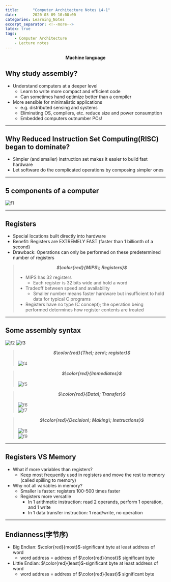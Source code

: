 ```yaml
---
title:      "Computer Architecture Notes L4-1"
date:       2020-03-09 10:00:00
categories: Learning_Notes
excerpt_separator: <!--more-->
latex: true
tags:
    - Computer Architecture
    - Lecture notes
---
```

**<center>Machine language</center>**
<!--more-->

## Why study assembly?  
* Understand computers at a deeper level
    - Learn to write more compact and efficient code
    - Can sometimes hand optimize better than a compiler
* More sensible for minimalistic applications
    - e.g. distributed sensing and systems
    - Eliminating OS, compilers, etc. reduce size and power consumption
    - Embedded computers outnumber PCs!

***
## Why Reduced Instruction Set Computing(RISC) began to dominate?
* Simpler (and smaller) instruction set makes it easier to build fast hardware
* Let software do the complicated operations by composing simpler ones

***
## 5 components of a computer
![f1]({{site.baseurl}}/assets/images/images_of_blog/CA_notes_L4-1_f1.png)

***
## Registers
* Special locations built directly into hardware
* Benefit:  Registers are EXTREMELY FAST (faster than 1 billionth of a second)
* Drawback:  Operations can only be performed on these predetermined number of registers
>  ***<center>$\color{red}{MIPS\; Registers}$</center>***
> * MIPS has 32 registers
>   - Each register is 32 bits wide and hold a word
> * Tradeoff between speed and availability
>   - Smaller number means faster hardware but insufficient to hold data for typical C programs
> * Registers have no type (C concept); the operation being performed determines how register contents are treated

***
## Some assembly syntax
![f2]({{site.baseurl}}/assets/images/images_of_blog/CA_notes_L4-1_f2.png)
![f3]({{site.baseurl}}/assets/images/images_of_blog/CA_notes_L4-1_f3.png)
> ***<center>$\color{red}{The\; zero\; register}$</center>***  
> ![f4]({{site.baseurl}}/assets/images/images_of_blog/CA_notes_L4-1_f4.png)

> ***<center>$\color{red}{Immediates}$</center>***  
> ![f5]({{site.baseurl}}/assets/images/images_of_blog/CA_notes_L4-1_f5.png)

> ***<center>$\color{red}{Data\; Transfer}$</center>***  
> ![f6]({{site.baseurl}}/assets/images/images_of_blog/CA_notes_L4-1_f6.png)  
> ![f7]({{site.baseurl}}/assets/images/images_of_blog/CA_notes_L4-1_f7.png)

> ***<center>$\color{red}{Decision\; Making\; Instructions}$</center>***  
> ![f8]({{site.baseurl}}/assets/images/images_of_blog/CA_notes_L4-1_f8.png)  
> ![f9]({{site.baseurl}}/assets/images/images_of_blog/CA_notes_L4-1_f9.png)

***
## Registers VS Memory
* What if more variables than registers?
    - Keep most frequently used in registers and move the rest to memory (called spilling to memory)
* Why not all variables in memory?
    - Smaller is faster: registers 100-500 times faster
    - Registers more versatile
      * In 1 arithmetic instruction:  read 2 operands, perform 1 operation, and 1 write
      * In 1 data transfer instruction:  1 read/write, no operation

***
## Endianness(字节序)
* Big Endian: $\color{red}{most}$-significant byte at least address of word
    - word address = address of $\color{red}{most}$ significant byte
* Little Endian: $\color{red}{least}$-significant byte at least address of word
    - word address = address of $\color{red}{least}$ significant byte

